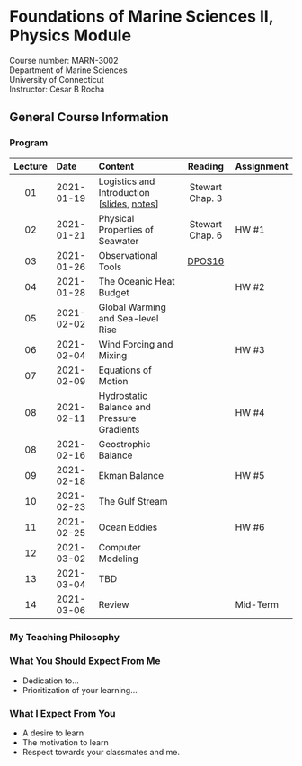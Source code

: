 # Foundations of Marine Sciences II, Physics Module
Course number: MARN-3002</br>
Department of Marine Sciences</br>
University of Connecticut</br>
Instructor: Cesar B Rocha

## General Course Information

### Program
| Lecture | Date          | Content                              | Reading         |     Assignment |
|:----:|:--------------|:--------------------------------------|:-------------------:|--------------|
| 01   | 2021-01-19    | Logistics and Introduction [[slides](./lectures/01/01_introduction_slides.pdf), [notes](lectures/01/01_introduction.pdf)]       |  Stewart Chap. 3                 |              |
| 02   | 2021-01-21    | Physical Properties of Seawater              |     Stewart Chap. 6          |     HW #1    |
| 03   | 2021-01-26    | Observational Tools                   |      [DPOS16](https://booksite.elsevier.com/DPO/suppchapters.php)               |              |
| 04   | 2021-01-28    | The Oceanic Heat Budget               |                     |     HW #2    |
| 05   | 2021-02-02    | Global Warming and Sea-level Rise     |                     |              |
| 06   | 2021-02-04    | Wind Forcing and Mixing  |         |     HW #3    |
| 07   | 2021-02-09    | Equations of Motion     |         |        |
| 08   | 2021-02-11    | Hydrostatic Balance and Pressure Gradients   |         |     HW #4    |
| 08   | 2021-02-16    | Geostrophic Balance  |         |              |
| 09   | 2021-02-18    | Ekman Balance  |         |       HW #5       |
| 10   | 2021-02-23    | The Gulf Stream  |         |             |
| 11   | 2021-02-25    | Ocean Eddies   |         |     HW #6        |
| 12   | 2021-03-02    | Computer Modeling  |         |             |
| 13   | 2021-03-04    | TBD  |         |             |
| 14   | 2021-03-06    | Review  |         |    Mid-Term         |



### My Teaching Philosophy

### What You Should Expect From Me

- Dedication to...
- Prioritization of your learning...

### What I Expect From You

- A desire to learn
- The motivation to learn
- Respect towards your classmates and me.
